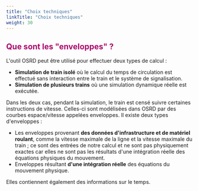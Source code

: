 ```yaml
---
title: "Choix techniques"
linkTitle: "Choix techniques"
weight: 30
---
```


## <font color=#aa026d>Que sont les "enveloppes" ?</font>

L'outil OSRD peut être utilisé pour effectuer deux types de calcul :
- **Simulation de train isolé** où le calcul du temps de circulation est effectué sans interaction entre le train et le système de signalisation.
- **Simulation de plusieurs trains** où une simulation dynamique réelle est exécutée.

Dans les deux cas, pendant la simulation, le train est censé suivre certaines instructions de vitesse. Celles-ci sont modélisées dans OSRD par des courbes espace/vitesse appelées enveloppes. Il existe deux types d'enveloppes :
- Les enveloppes provenant **des données d'infrastructure et de matériel roulant**, comme la vitesse maximale de la ligne et la vitesse maximale du train ; ce sont des entrées de notre calcul et ne sont pas physiquement exactes car elles ne sont pas les résultats d'une intégration réelle des équations physiques du mouvement.
- Enveloppes résultant **d'une intégration réelle** des équations du mouvement physique.

Elles contiennent également des informations sur le temps.
